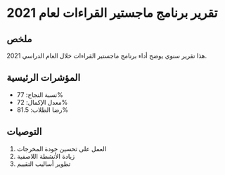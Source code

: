 # تقرير برنامج ماجستير القراءات لعام 2021

## ملخص

هذا تقرير سنوي يوضح أداء برنامج ماجستير القراءات خلال العام الدراسي 2021.

## المؤشرات الرئيسية

- نسبة النجاح: 77%
- معدل الإكمال: 72%
- رضا الطلاب: 81.5%

## التوصيات

1. العمل على تحسين جودة المخرجات
2. زيادة الأنشطة اللاصفية
3. تطوير أساليب التقييم
